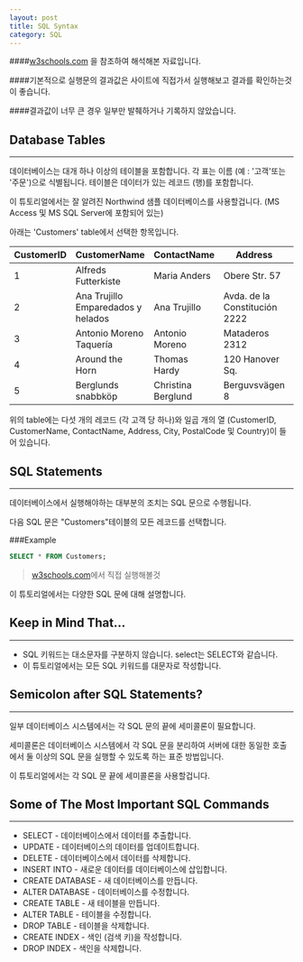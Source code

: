 ```yaml
---
layout: post
title: SQL Syntax
category: SQL
---
```




####[w3schools.com](www.w3schools.com/sql) 을 참조하여 해석해본 자료입니다.

####기본적으로 실행문의 결과값은 사이트에 직접가서 실행해보고 결과를 확인하는것이 좋습니다.

####결과값이 너무 큰 경우 일부만 발췌하거나 기록하지 않았습니다.







## Database Tables

---



데이터베이스는 대개 하나 이상의 테이블을 포함합니다. 각 표는 이름 (예 : '고객'또는 '주문')으로 식별됩니다. 테이블은 데이터가 있는 레코드 (행)를 포함합니다.

이 튜토리얼에서는 잘 알려진 Northwind 샘플 데이터베이스를 사용할겁니다. (MS Access 및 MS SQL Server에 포함되어 있는)

아래는 'Customers' table에서 선택한 항목입니다.



| CustomerID | CustomerName                       | ContactName        | Address                       | City        | PostalCode | Country |
| ---------- | ---------------------------------- | ------------------ | ----------------------------- | ----------- | ---------- | ------- |
| 1          | Alfreds Futterkiste                | Maria Anders       | Obere Str. 57                 | Berlin      | 12209      | Germany |
| 2          | Ana Trujillo Emparedados y helados | Ana Trujillo       | Avda. de la Constitución 2222 | México D.F. | 05021      | Mexico  |
| 3          | Antonio Moreno Taquería            | Antonio Moreno     | Mataderos 2312                | México D.F. | 05023      | Mexico  |
| 4          | Around the Horn                    | Thomas Hardy       | 120 Hanover Sq.               | London      | WA1 1DP    | UK      |
| 5          | Berglunds snabbköp                 | Christina Berglund | Berguvsvägen 8                | Luleå       | S-958 22   | Sweden  |



위의 table에는 다섯 개의 레코드 (각 고객 당 하나)와 일곱 개의 열 (CustomerID, CustomerName, ContactName, Address, City, PostalCode 및 Country)이 들어 있습니다.







## SQL Statements

---



데이터베이스에서 실행해야하는 대부분의 조치는 SQL 문으로 수행됩니다.

다음 SQL 문은 "Customers"테이블의 모든 레코드를 선택합니다.

###Example

```sql
SELECT * FROM Customers;
```

> [w3schools.com](www.w3schools.com/sql)에서 직접 실행해볼것

이 튜토리얼에서는 다양한 SQL 문에 대해 설명합니다.







## Keep in Mind That...

---



- SQL 키워드는 대소문자를 구분하지 않습니다.  select는 SELECT와 같습니다.
- 이 튜토리얼에서는 모든 SQL 키워드를 대문자로 작성합니다.







## Semicolon after SQL Statements?

---



일부 데이터베이스 시스템에서는 각 SQL 문의 끝에 세미콜론이 필요합니다.

세미콜론은 데이터베이스 시스템에서 각 SQL 문을 분리하여 서버에 대한 동일한 호출에서 둘 이상의 SQL 문을 실행할 수 있도록 하는 표준 방법입니다.

이 튜토리얼에서는 각 SQL 문 끝에 세미콜론을 사용할겁니다.







## Some of The Most Important SQL Commands

---



- SELECT - 데이터베이스에서 데이터를 추출합니다.
- UPDATE - 데이터베이스의 데이터를 업데이트합니다.
- DELETE - 데이터베이스에서 데이터를 삭제합니다.
- INSERT INTO - 새로운 데이터를 데이터베이스에 삽입합니다.
- CREATE DATABASE - 새 데이터베이스를 만듭니다.
- ALTER DATABASE - 데이터베이스를 수정합니다.
- CREATE TABLE - 새 테이블을 만듭니다.
- ALTER TABLE - 테이블을 수정합니다.
- DROP TABLE - 테이블을 삭제합니다.
- CREATE INDEX - 색인 (검색 키)을 작성합니다.
- DROP INDEX - 색인을 삭제합니다.